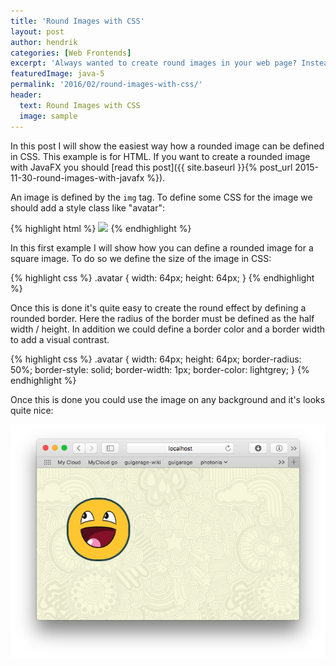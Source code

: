 ```yaml
---
title: 'Round Images with CSS'
layout: post
author: hendrik
categories: [Web Frontends]
excerpt: 'Always wanted to create round images in your web page? Instead of doing this with a graphic editor by hand you can use CSS to show a rounded image based on a regular image on your page.'
featuredImage: java-5
permalink: '2016/02/round-images-with-css/'
header:
  text: Round Images with CSS
  image: sample
---
```

In this post I will show the easiest way how a rounded image can be defined in CSS. This example is for HTML. If you want to create a rounded image with JavaFX you should [read this post]({{ site.baseurl }}{% post_url 2015-11-30-round-images-with-javafx %}).

An image is defined by the `img` tag. To define some CSS for the image we should add a style class like "avatar":

{% highlight html %}
<img class="avatar" src="dude.png">
{% endhighlight %}

In this first example I will show how you can define a rounded image for a square image. To do so we define the size of the image in CSS:

{% highlight css %}
.avatar {
    width: 64px;
    height: 64px;
}
{% endhighlight %}

Once this is done it's quite easy to create the round effect by defining a rounded border. Here the radius of the border must be defined as the half width / height. In addition we could define a border color and a border width to add a visual contrast.

{% highlight css %}
.avatar {
    width: 64px;
    height: 64px;
    border-radius: 50%;
    border-style: solid;
    border-width: 1px;
    border-color: lightgrey;
}
{% endhighlight %}

Once this is done you could use the image on any background and it's looks quite nice:

![radius-example](/assets/posts/guigarage-legacy/radius-example.png)
